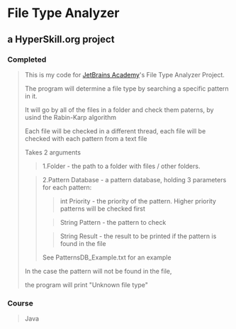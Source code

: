 # File Type Analyzer #
## a HyperSkill.org project ##
### Completed ###

> This is my code for [JetBrains Academy](https://hyperskill.org/)'s File Type Analyzer Project.
>
> The program will determine a file type by searching a specific pattern in it.
>
> It will go by all of the files in a folder and check them paterns, by usind the Rabin-Karp algorithm
>
>
> Each file will be checked in a different thread, each file will be checked with each pattern from a text file
>
> Takes 2 arguments
>
>> 1.Folder - the path to a folder with files / other folders.
>
>> 2.Pattern Database - a pattern database, holding 3 parameters for each pattern:
>>
>>> int Priority - the priority of the pattern. Higher priority patterns will be checked first
>>
>>> String Pattern - the pattern to check
>>
>>> String Result - the result to be printed if the pattern is found in the file
>>
>> See PatternsDB_Example.txt for an example
>
> In the case the pattern will not be found in the file,
>
> the program will print "Unknown file type"


### Course ###

> Java
